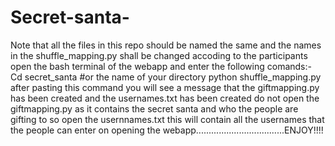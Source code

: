 # Secret-santa-
Note that all the files in this repo should be named the same 
and the names in the shuffle_mapping.py shall be changed accoding to the participants 
open the bash terminal of the webapp and enter the following comands:-
Cd secret_santa #or the name of your directory
python shuffle_mapping.py
after pasting this command you will see a message that the giftmapping.py has been created and the usernames.txt has been created do not open the giftmapping.py as it contains the secret santa and who the people are gifting to so open the usernnames.txt this will contain all the usernames that the people can enter on opening the webapp...................................ENJOY!!!!

